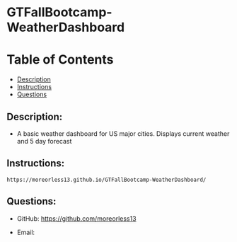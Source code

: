 # GTFallBootcamp-WeatherDashboard
# Table of Contents

- [Description](#Description)
- [Instructions](#Instructions)
- [Questions](#Questions)

    
## Description:


* A basic weather dashboard for US major cities. Displays current weather and 5 day forecast

## Instructions:
```
https://moreorless13.github.io/GTFallBootcamp-WeatherDashboard/
```
     
## Questions:

* GitHub: https://github.com/moreorless13

* Email: 
